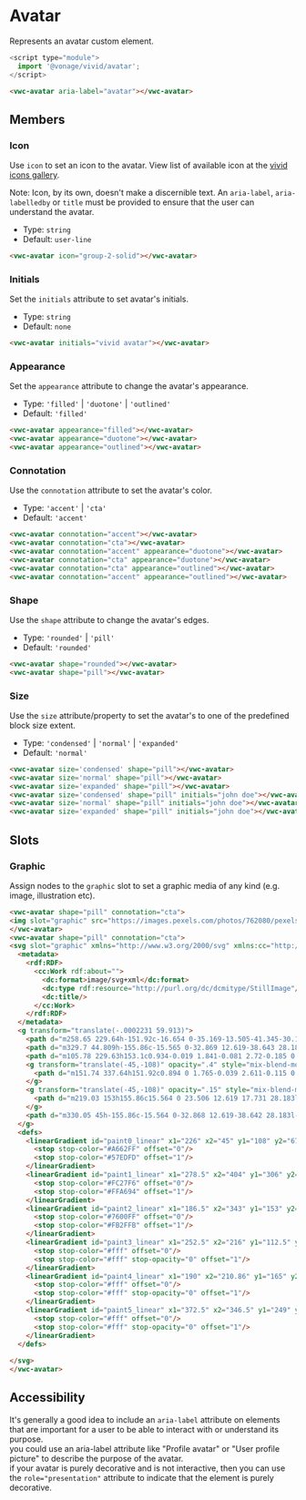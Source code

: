 # Avatar

Represents an avatar custom element.

```js
<script type="module">
  import '@vonage/vivid/avatar';
</script>
```

```html preview
<vwc-avatar aria-label="avatar"></vwc-avatar>
```

## Members

### Icon

Use `icon` to set an icon to the avatar.
View list of available icon at the [vivid icons gallery](https://icons.vivid.vonage.com).

Note: Icon, by its own, doesn't make a discernible text. An `aria-label`, `aria-labelledby` or `title` must be provided to ensure that the user can understand the avatar.

- Type: `string`
- Default: `user-line`

```html preview
<vwc-avatar icon="group-2-solid"></vwc-avatar>
```

### Initials

Set the `initials` attribute to set avatar's initials.

- Type: `string`
- Default: `none`

```html preview
<vwc-avatar initials="vivid avatar"></vwc-avatar>
```

### Appearance

Set the `appearance` attribute to change the avatar's appearance.

- Type: `'filled'` | `'duotone'` | `'outlined'`
- Default: `'filled'`

```html preview
<vwc-avatar appearance="filled"></vwc-avatar>
<vwc-avatar appearance="duotone"></vwc-avatar>
<vwc-avatar appearance="outlined"></vwc-avatar>
```

### Connotation

Use the `connotation` attribute to set the avatar's color.

- Type: `'accent'` | `'cta'`
- Default: `'accent'`

```html preview
<vwc-avatar connotation="accent"></vwc-avatar>
<vwc-avatar connotation="cta"></vwc-avatar>
<vwc-avatar connotation="accent" appearance="duotone"></vwc-avatar>
<vwc-avatar connotation="cta" appearance="duotone"></vwc-avatar>
<vwc-avatar connotation="cta" appearance="outlined"></vwc-avatar>
<vwc-avatar connotation="accent" appearance="outlined"></vwc-avatar>

```

### Shape

Use the `shape` attribute to change the avatar's edges.

- Type: `'rounded'` | `'pill'`
- Default: `'rounded'`

```html preview
<vwc-avatar shape="rounded"></vwc-avatar>
<vwc-avatar shape="pill"></vwc-avatar>
```

### Size

Use the `size` attribute/property to set the avatar's to one of the predefined block size extent.

- Type: `'condensed'` | `'normal'` | `'expanded'`
- Default: `'normal'`

```html preview
<vwc-avatar size='condensed' shape="pill"></vwc-avatar>
<vwc-avatar size='normal' shape="pill"></vwc-avatar>
<vwc-avatar size='expanded' shape="pill"></vwc-avatar>
<vwc-avatar size='condensed' shape="pill" initials="john doe"></vwc-avatar>
<vwc-avatar size='normal' shape="pill" initials="john doe"></vwc-avatar>
<vwc-avatar size='expanded' shape="pill" initials="john doe"></vwc-avatar>
```

## Slots

### Graphic

Assign nodes to the `graphic` slot to set a graphic media of any kind (e.g. image, illustration etc).

```html preview
<vwc-avatar shape="pill" connotation="cta">
<img slot="graphic" src="https://images.pexels.com/photos/762080/pexels-photo-762080.jpeg?auto=compress&cs=tinysrgb&w=1260&h=750&dpr=1" alt="woman"/>
</vwc-avatar>
<vwc-avatar shape="pill" connotation="cta">
<svg slot="graphic" xmlns="http://www.w3.org/2000/svg" xmlns:cc="http://creativecommons.org/ns#" xmlns:dc="http://purl.org/dc/elements/1.1/" xmlns:rdf="http://www.w3.org/1999/02/22-rdf-syntax-ns#" width="349.66" height="349.66" fill="none" version="1.1" viewBox="0 0 349.66 349.66">
  <metadata>
    <rdf:RDF>
      <cc:Work rdf:about="">
        <dc:format>image/svg+xml</dc:format>
        <dc:type rdf:resource="http://purl.org/dc/dcmitype/StillImage"/>
        <dc:title/>
      </cc:Work>
    </rdf:RDF>
  </metadata>
  <g transform="translate(-.0002231 59.913)">
    <path d="m258.65 229.64h-151.92c-16.654 0-35.169-13.505-41.345-30.159l-63.374-169.32c-6.1759-16.654 2.3136-30.159 18.974-30.159h151.91c16.653 0 35.168 13.505 41.344 30.159l63.374 169.32c6.183 16.654-2.307 30.159-18.967 30.159z" fill="url(#paint0_linear)"/>
    <path d="m329.7 44.809h-155.86c-15.565 0-32.869 12.619-38.643 28.183l-47.654 128.46c-5.775 15.564 2.16 28.183 17.731 28.183h155.86c15.564 0 32.868-12.619 38.642-28.183l47.655-128.46c5.774-15.564-2.167-28.183-17.731-28.183z" fill="url(#paint1_linear)"/>
    <path d="m105.78 229.63h153.1c0.934-0.019 1.841-0.081 2.72-0.185 0.054 5e-3 0.109 8e-3 0.166 8e-3 8.922 0 18.311-4.78 22.625-8.285 6.276-5.099 9.997-8.74 14.022-16.253-7.212 12.612-14.68 11.974-20.076-2.868-0.236-0.648-0.497-1.188-0.778-1.626-0.107-0.314-0.219-0.628-0.336-0.944l-56.119-151.28c-0.425-1.146-0.908-2.277-1.446-3.39h-45.819c-15.564 0-32.868 12.619-38.643 28.183l-47.654 128.46c-0.229 0.615-0.435 1.225-0.621 1.831-5.443 13.513-11.951 13.677-19.11 1.287 4.155 7.676 7.997 11.395 14.475 16.605 4.454 3.581 14.147 8.465 23.359 8.465 0.046 0 0.092-2e-3 0.136-5e-3z" clip-rule="evenodd" fill="url(#paint2_linear)" fill-rule="evenodd"/>
    <g transform="translate(-45,-108)" opacity=".4" style="mix-blend-mode:hard-light">
      <path d="m151.74 337.64h151.92c0.894 0 1.765-0.039 2.611-0.115 0.113 0.028 0.235 0.042 0.365 0.042 8.923 0 18.311-4.78 22.626-8.286 6.275-5.099 9.996-8.739 14.021-16.252-6.853 11.984-13.937 12.005-19.256-0.76-0.33-1.559-0.795-3.159-1.399-4.788l-63.375-169.32c-6.176-16.654-24.691-30.159-41.344-30.159h-151.91c-16.66 0-25.15 13.505-18.974 30.159l63.374 169.32c6.176 16.654 24.691 30.159 41.345 30.159z" clip-rule="evenodd" fill="url(#paint3_linear)" fill-rule="evenodd"/>
    </g>
    <g transform="translate(-45,-108)" opacity=".15" style="mix-blend-mode:hard-light">
      <path d="m219.03 153h155.86c15.564 0 23.506 12.619 17.731 28.183l-47.654 128.46c-5.775 15.564-23.079 28.183-38.643 28.183h-155.36c-0.044 4e-3 -0.09 6e-3 -0.136 6e-3 -0.182 0-0.364-2e-3 -0.547-6e-3 -2.08-0.013-4.022-0.252-5.812-0.693-7.032-1.478-13.569-5.008-16.999-7.767-6.479-5.209-10.321-8.929-14.476-16.605 7.159 12.39 13.667 12.226 19.11-1.287 0.186-0.605 0.393-1.216 0.621-1.831l47.654-128.46c5.775-15.564 23.079-28.183 38.643-28.183z" clip-rule="evenodd" fill="url(#paint4_linear)" fill-rule="evenodd"/>
    </g>
    <path d="m330.05 45h-155.86c-15.564 0-32.868 12.619-38.642 28.183l-47.655 128.46c-5.774 15.564 2.161 28.183 17.731 28.183h155.86c15.564 0 32.868-12.619 38.642-28.183l47.655-128.46c5.774-15.564-2.167-28.183-17.731-28.183z" fill="url(#paint5_linear)" fill-opacity=".2"/>
  </g>
  <defs>
    <linearGradient id="paint0_linear" x1="226" x2="45" y1="108" y2="67.5" gradientTransform="translate(-45,-108)" gradientUnits="userSpaceOnUse">
      <stop stop-color="#A662FF" offset="0"/>
      <stop stop-color="#57EDFD" offset="1"/>
    </linearGradient>
    <linearGradient id="paint1_linear" x1="278.5" x2="404" y1="306" y2="157.5" gradientTransform="translate(-45,-108)" gradientUnits="userSpaceOnUse">
      <stop stop-color="#FC27F6" offset="0"/>
      <stop stop-color="#FFA694" offset="1"/>
    </linearGradient>
    <linearGradient id="paint2_linear" x1="186.5" x2="343" y1="153" y2="153" gradientTransform="translate(-45,-108)" gradientUnits="userSpaceOnUse">
      <stop stop-color="#7600FF" offset="0"/>
      <stop stop-color="#FB2FFB" offset="1"/>
    </linearGradient>
    <linearGradient id="paint3_linear" x1="252.5" x2="216" y1="112.5" y2="127.5" gradientUnits="userSpaceOnUse">
      <stop stop-color="#fff" offset="0"/>
      <stop stop-color="#fff" stop-opacity="0" offset="1"/>
    </linearGradient>
    <linearGradient id="paint4_linear" x1="190" x2="210.86" y1="165" y2="172.66" gradientUnits="userSpaceOnUse">
      <stop stop-color="#fff" offset="0"/>
      <stop stop-color="#fff" stop-opacity="0" offset="1"/>
    </linearGradient>
    <linearGradient id="paint5_linear" x1="372.5" x2="346.5" y1="249" y2="240" gradientTransform="translate(-45,-108)" gradientUnits="userSpaceOnUse">
      <stop stop-color="#fff" offset="0"/>
      <stop stop-color="#fff" stop-opacity="0" offset="1"/>
    </linearGradient>
  </defs>
  
</svg>
</vwc-avatar>
```

## Accessibility
It's generally a good idea to include an `aria-label` attribute on elements that are important for a user to be able to interact with or understand its purpose.  
you could use an aria-label attribute like "Profile avatar" or "User profile picture" to describe the purpose of the avatar.  
if your avatar is purely decorative and is not interactive, then you can use the `role="presentation"` attribute to indicate that the element is purely decorative.
